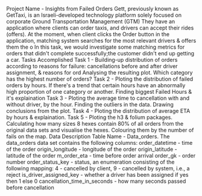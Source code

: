  Project Name - Insights from Failed Orders
 Gett, previously known as GetTaxi, is an Israeli-developed technology platform solely focused on corporate Ground Transportation Management (GTM)
 They have an application where clients can order taxis, and drivers can accept their rides (offers).
 At the moment, when client clicks the Order button in the application, matching system searches for the most relevant drivers & offers them the o
 In this task, we would investigate some matching metrics for orders that didn't complete successfully;the customer didn't end up getting a car.
 Tasks Accomplished
 Task 1 - Building-up distribution of orders according to reasons for failure: cancellations before and after driver assignment, & reasons for ord
 Analysing the resulting plot. Which category has the highest number of orders?
 Task 2 - Ploting the distribution of failed orders by hours.
 If there's a trend that certain hours have an abnormally high proportion of one category or another.
 Finding biggest Failed Hours & it's explaination
 Task 3 - Ploting the average time to cancellation with and without driver, by the hour.
 Finding the outliers in the data. Drawing conclusions from the plot.
 Task 4 - Ploting the distribution of average ETA by hours & explaination.
 Task 5 - Ploting the h3 & folium packages.
 Calculating how many sizes 8 hexes contain 80% of all orders from the original data sets and visualise the hexes.
 Colouring them by the number of fails on the map.
 Data Description
 Table Name - Data_orders. The data_orders data set contains the following columns:
 order_datetime - time of the order
 origin_longitude - longitude of the order
 origin_latitude - latitude of the order
 m_order_eta - time before order arrival
 order_gk - order number
 order_status_key - status, an enumeration consisting of the following mapping:
 4 - cancelled by client,
 9 - cancelled by system, i.e., a reject
 is_driver_assigned_key - whether a driver has been assigned if yes then 1 else 0
 cancellation_time_in_seconds - how many seconds passed before cancellation
